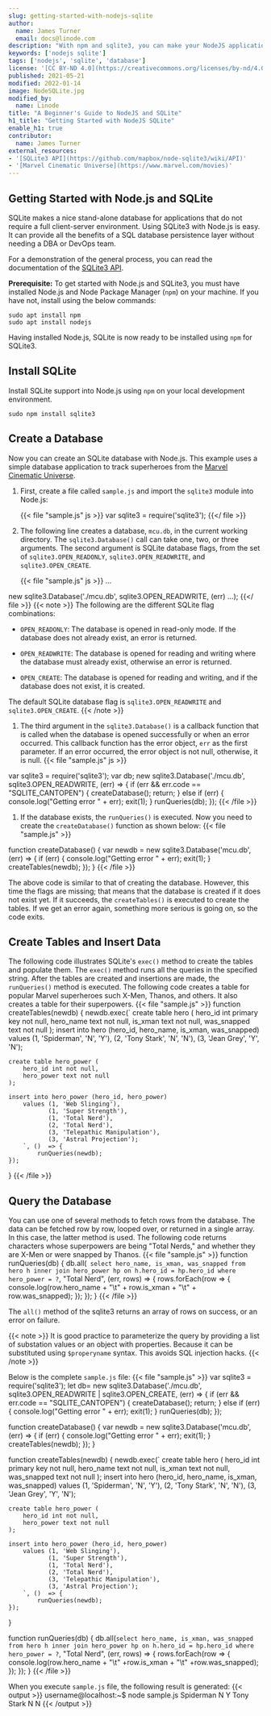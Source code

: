 ```yaml
---
slug: getting-started-with-nodejs-sqlite
author:
  name: James Turner
  email: docs@linode.com
description: "With npm and sqlite3, you can make your NodeJS applications shine. This guide explains how you can install NodeJS SQLite, create a SQLite database, create tables, and insert data."
keywords: ['nodejs sqlite']
tags: ['nodejs', 'sqlite', 'database']
license: '[CC BY-ND 4.0](https://creativecommons.org/licenses/by-nd/4.0)'
published: 2021-05-21
modified: 2022-01-14
image: NodeSQLite.jpg
modified_by:
  name: Linode
title: "A Beginner's Guide to NodeJS and SQLite"
h1_title: "Getting Started with NodeJS SQLite"
enable_h1: true
contributor:
  name: James Turner
external_resources:
- '[SQLite3 API](https://github.com/mapbox/node-sqlite3/wiki/API)'
- '[Marvel Cinematic Universe](https://www.marvel.com/movies)'
---
```


## Getting Started with Node.js and SQLite

SQLite makes a nice stand-alone database for applications that do not require a full client-server environment. Using SQLite3 with Node.js is easy. It can provide all the benefits of a SQL database persistence layer without needing a DBA or DevOps team.

For a demonstration of the general process, you can read the documentation of the [SQLite3 API](https://github.com/mapbox/node-sqlite3/wiki/API).

**Prerequisite:**
To get started with Node.js and SQLite3, you must have installed Node.js and Node Package Manager (`npm`) on your machine. If you have not, install using the below commands:

    sudo apt install npm
    sudo apt install nodejs

Having installed Node.js, SQLite is now ready to be installed using `npm` for SQLite3.

## Install SQLite

Install SQLite support into Node.js using `npm` on your local development environment.

    sudo npm install sqlite3

## Create a Database

Now you can create an SQLite database with Node.js. This example uses a simple database application to track superheroes from the [Marvel Cinematic Universe](https://www.marvel.com/movies).

1. First, create a file called `sample.js` and import the `sqlite3` module into Node.js:

    {{< file "sample.js" js >}}
var sqlite3 = require('sqlite3');
{{</ file >}}

1. The following line creates a database, `mcu.db`, in the current working directory. The `sqlite3.Database()` call can take one, two, or three arguments. The second argument is SQLite database flags, from the set of `sqlite3.OPEN_READONLY`, `sqlite3.OPEN_READWRITE`, and `sqlite3.OPEN_CREATE`.

    {{< file "sample.js" js >}}
...

new sqlite3.Database('./mcu.db', sqlite3.OPEN_READWRITE, (err) ...);
{{</ file >}}
    {{< note >}}
The following are the different SQLite flag combinations:

   - `OPEN_READONLY`: The database is opened in read-only mode. If the database does not already exist, an error is returned.

   - `OPEN_READWRITE`: The database is opened for reading and writing where the database must already exist, otherwise an error is returned.

   - `OPEN_CREATE`: The database is opened for reading and writing, and if the database does not exist, it is created.

   The default SQLite database flag is `sqlite3.OPEN_READWRITE` and `sqlite3.OPEN_CREATE`.
{{< /note >}}

1. The third argument in the `sqlite3.Database()` is a callback function that is called when the database is opened successfully or when an error occurred. This callback function has the error object, `err` as the first parameter. If an error occurred, the error object is not null, otherwise, it is null.
        {{< file "sample.js" js >}}

var sqlite3 = require('sqlite3');
var db;
new sqlite3.Database('./mcu.db', sqlite3.OPEN_READWRITE, (err) => {
    if (err && err.code == "SQLITE_CANTOPEN") {
        createDatabase();
        return;
        } else if (err) {
            console.log("Getting error " + err);
            exit(1);
    }
    runQueries(db);
});
{{< /file >}}

1. If the database exists, the `runQueries()` is executed. Now you need to create the `createDatabase()` function as shown below:
        {{< file "sample.js" >}}

function createDatabase() {
    var newdb = new sqlite3.Database('mcu.db', (err) => {
        if (err) {
            console.log("Getting error " + err);
            exit(1);
        }
        createTables(newdb);
    });
}
{{< /file >}}

The above code is similar to that of creating the database. However, this time the flags are missing; that means that the database is created if it does not exist yet. If it succeeds, the `createTables()` is executed to create the tables. If we get an error again, something more serious is going on, so the code exits.

## Create Tables and Insert Data

The following code illustrates SQLite's `exec()` method to create the tables and populate them. The `exec()` method runs all the queries in the specified string. After the tables are created and insertions are made, the `runQueries()` method is executed. The following code creates a table for popular Marvel superheroes such X-Men, Thanos, and others. It also creates a table for their superpowers.
        {{< file "sample.js" >}}
function createTables(newdb) {
    newdb.exec(`
    create table hero (
        hero_id int primary key not null,
        hero_name text not null,
        is_xman text not null,
        was_snapped text not null
    );
    insert into hero (hero_id, hero_name, is_xman, was_snapped)
        values (1, 'Spiderman', 'N', 'Y'),
               (2, 'Tony Stark', 'N', 'N'),
               (3, 'Jean Grey', 'Y', 'N');

    create table hero_power (
        hero_id int not null,
        hero_power text not null
    );

    insert into hero_power (hero_id, hero_power)
        values (1, 'Web Slinging'),
               (1, 'Super Strength'),
               (1, 'Total Nerd'),
               (2, 'Total Nerd'),
               (3, 'Telepathic Manipulation'),
               (3, 'Astral Projection');
        `, ()  => {
            runQueries(newdb);
    });
}
{{< /file >}}

## Query the Database

You can use one of several methods to fetch rows from the database. The data can be fetched row by row, looped over, or returned in a single array. In this case, the latter method is used. The following code returns characters whose superpowers are being "Total Nerds," and whether they are X-Men or were snapped by Thanos.
    {{< file "sample.js" >}}
function runQueries(db) {
    db.all(`
    select hero_name, is_xman, was_snapped from hero h
    inner join hero_power hp on h.hero_id = hp.hero_id
    where hero_power = ?`, "Total Nerd", (err, rows) => {
        rows.forEach(row => {
            console.log(row.hero_name + "\t" +
            row.is_xman + "\t" +
            row.was_snapped);
        });
    });
}
{{< /file >}}

The `all()` method of the sqlite3 returns an array of rows on success, or an error on failure.

{{< note >}}
It is good practice to parameterize the query by providing a list of substation values or an object with properties. Because it can be substituted using `$properyname` syntax. This avoids SQL injection hacks.
{{< /note >}}

Below is the complete `sample.js` file:
    {{< file "sample.js" >}}
var sqlite3 = require('sqlite3');
let db= new sqlite3.Database('./mcu.db', sqlite3.OPEN_READWRITE | sqlite3.OPEN_CREATE, (err) => {
    if (err && err.code == "SQLITE_CANTOPEN") {
        createDatabase();
        return;
        } else if (err) {
            console.log("Getting error " + err);
            exit(1);
    }
    runQueries(db);
});

function createDatabase() {
    var newdb = new sqlite3.Database('mcu.db', (err) => {
        if (err) {
            console.log("Getting error " + err);
            exit(1);
        }
        createTables(newdb);
    });
}

function createTables(newdb) {
    newdb.exec(`
    create table hero (
        hero_id int primary key not null,
        hero_name text not null,
        is_xman text not null,
        was_snapped text not null
    );
    insert into hero (hero_id, hero_name, is_xman, was_snapped)
        values (1, 'Spiderman', 'N', 'Y'),
               (2, 'Tony Stark', 'N', 'N'),
               (3, 'Jean Grey', 'Y', 'N');

    create table hero_power (
        hero_id int not null,
        hero_power text not null
    );

    insert into hero_power (hero_id, hero_power)
        values (1, 'Web Slinging'),
               (1, 'Super Strength'),
               (1, 'Total Nerd'),
               (2, 'Total Nerd'),
               (3, 'Telepathic Manipulation'),
               (3, 'Astral Projection');
        `, ()  => {
            runQueries(newdb);
    });
}

function runQueries(db) {
    db.all(`select hero_name, is_xman, was_snapped from hero h
   inner join hero_power hp on h.hero_id = hp.hero_id
   where hero_power = ?`, "Total Nerd", (err, rows) => {
        rows.forEach(row => {
            console.log(row.hero_name + "\t" +row.is_xman + "\t" +row.was_snapped);
        });
    });
}
{{< /file >}}

When you execute `sample.js` file, the following result is generated:
    {{< output >}}
username@localhost:~$ node sample.js
Spiderman	N	Y
Tony Stark	N	N
{{< /output >}}

